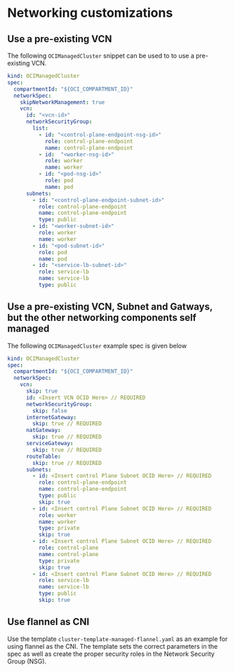 # Networking customizations 
## Use a pre-existing VCN

The following `OCIManagedCluster` snippet can be used to to use a pre-existing VCN.

```yaml
kind: OCIManagedCluster
spec:
  compartmentId: "${OCI_COMPARTMENT_ID}"
  networkSpec:
    skipNetworkManagement: true
    vcn:
      id: "<vcn-id>"
      networkSecurityGroup:
        list:
          - id: "<control-plane-endpoint-nsg-id>"
            role: control-plane-endpoint
            name: control-plane-endpoint
          - id:  "<worker-nsg-id>"
            role: worker
            name: worker
          - id: "<pod-nsg-id>"
            role: pod
            name: pod
      subnets:
        - id: "<control-plane-endpoint-subnet-id>"
          role: control-plane-endpoint
          name: control-plane-endpoint
          type: public
        - id: "<worker-subnet-id>"
          role: worker
          name: worker
        - id: "<pod-subnet-id>"
          role: pod
          name: pod
        - id: "<service-lb-subnet-id>"
          role: service-lb
          name: service-lb
          type: public
```

## Use a pre-existing VCN, Subnet and Gatways, but the other networking components self managed

The following `OCIManagedCluster` example spec is given below

```yaml
kind: OCIManagedCluster
spec:
  compartmentId: "${OCI_COMPARTMENT_ID}"
  networkSpec:
    vcn:
      skip: true
      id: <Insert VCN OCID Here> // REQUIRED
      networkSecurityGroup:
        skip: false
      internetGateway:
        skip: true // REQUIRED
      natGateway:
        skip: true // REQUIRED
      serviceGateway:
        skip: true // REQUIRED
      routeTable:
        skip: true // REQUIRED
      subnets:
        - id: <Insert control Plane Subnet OCID Here> // REQUIRED
          role: control-plane-endpoint
          name: control-plane-endpoint
          type: public
          skip: true
        - id: <Insert control Plane Subnet OCID Here> // REQUIRED
          role: worker
          name: worker
          type: private
          skip: true
        - id: <Insert control Plane Subnet OCID Here> // REQUIRED
          role: control-plane
          name: control-plane
          type: private
          skip: true
        - id: <Insert control Plane Subnet OCID Here> // REQUIRED
          role: service-lb
          name: service-lb
          type: public
          skip: true
```

## Use flannel as CNI

Use the template `cluster-template-managed-flannel.yaml` as an example for using flannel as the CNI. The template
sets the correct parameters in the spec as well as create the proper security roles in the Network Security Group (NSG).
